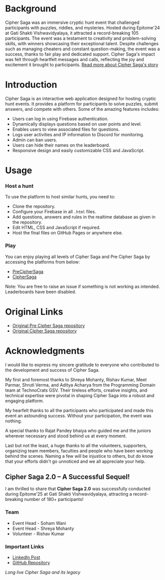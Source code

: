 # Background
Cipher Saga was an immersive cryptic hunt event that challenged participants with puzzles, riddles, and mysteries. Hosted during Epitome'24 at Gati Shakti Vishwavidyalaya, it attracted a record-breaking 105 participants. The event was a testament to creativity and problem-solving skills, with winners showcasing their exceptional talent. Despite challenges such as managing cheaters and constant question-making, the event was a success, thanks to fair play and dedicated support. Cipher Saga's impact was felt through heartfelt messages and calls, reflecting the joy and excitement it brought to participants. [Read more about Cipher Saga's story](https://www.linkedin.com/posts/soham-wani-b0726a262_it-all-started-in-paradox-iit-madrass-saavan-activity-7170433462401806337--6IS/)

# Introduction
Cipher Saga is an interactive web application designed for hosting cryptic hunt events. It provides a platform for participants to solve puzzles, submit answers, and compete with others. Some of the amazing features includes:
- Users can log in using Firebase authentication.
- Dynamically displays questions based on user points and level.
- Enables users to view associated files for questions.
- Logs user activities and IP information to Discord for monitoring.
- Admin can ban users.
- Users can hide their names on the leaderboard.
- Responsive design and easily customizable CSS and JavaScript.

# Usage
### Host a hunt
To use the platform to host similar hunts, you need to:
- Clone the repository.
- Configure your Firebase in all `.html` files.
- Add questions, answers and rules in the realtime database as given in the repository.
- Edit HTML, CSS and JavaScript if required.
- Host the final files on GitHub Pages or anywhere else.

### Play
You can enjoy playing all levels of Cipher Saga and Pre Cipher Saga by accessing the platforms from below:
- [PreCipherSaga](https://soham-wani.github.io/CipherSaga/PreCipherSaga/)
- [CipherSaga](https://soham-wani.github.io/CipherSaga/CipherSaga/)

Note: You are free to raise an issue if something is not working as intended. Leaderboards have been disabled.

# Original Links
- [Original Pre Cipher Saga repository](https://github.com/technocratsgsv/PreCipherSaga)
- [Original Cipher Saga repository](https://github.com/technocratsgsv/CipherSaga)

# Acknowledgments
I would like to express my sincere gratitude to everyone who contributed to the development and success of Cipher Saga.

My first and foremost thanks to Shreya Mohanty, Rishav Kumar, Meet Parmar, Shruti Verma, and Aditya Acharya from the Programming Domain team at TechnoCrats GSV. Their tireless efforts, creative insights, and technical expertise were pivotal in shaping Cipher Saga into a robust and engaging platform.

My hearfelt thanks to all the participants who participated and made this event an astounding success. Without your participation, the event was nothing. 

A special thanks to Rajat Pandey bhaiya who guided me and the juniors wherever necessary and stood behind us at every moment.

Last but not the least, a huge thanks to all the volunteers, supporters, organizing team members, faculties and people who have been working behind the scenes. Naming a few will be injustice to others, but do know that your efforts didn't go unnoticed and we all appreciate your help.

## Cipher Saga 2.0 – A Successful Sequel!

I am thrilled to share that **Cipher Saga 2.0** was successfully conducted during Epitome'25 at Gati Shakti Vishwavidyalaya, attracting a record-breaking number of 180+ participants!

### Team
- Event Head - Soham Wani
- Event Head - Shreya Mohanty
- Volunteer - Rishav Kumar

### Important Links
- [LinkedIn Post](https://www.linkedin.com/posts/soham-wani-b0726a262_cipher-saga-started-as-an-idea-an-attempt-activity-7310391223620374528-5w0k)  
- [GitHub Repository](https://github.com/technocratsgsv/Cipher-Saga-2.0)

*Long live Cipher Saga and its legacy*
